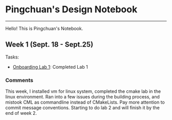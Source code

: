 # Pingchuan's Design Notebook
--------
Hello! This is Pingchuan's Notebook.

## Week 1 (Sept. 18 - Sept.25)

Tasks: 
* [Onboarding Lab 1](https://github.com/dpcarry/Processor_Labs/tree/main/lab1): Completed Lab 1

### Comments
This week, I installed vm for linux system, completed the cmake lab in the linux environment.
Ran into a few issues during the building process, and mistook CML as commandline instead of CMakeLists.
Pay more attention to commit message conventions.
Starting to do lab 2 and will finish it by the end of week 2.
